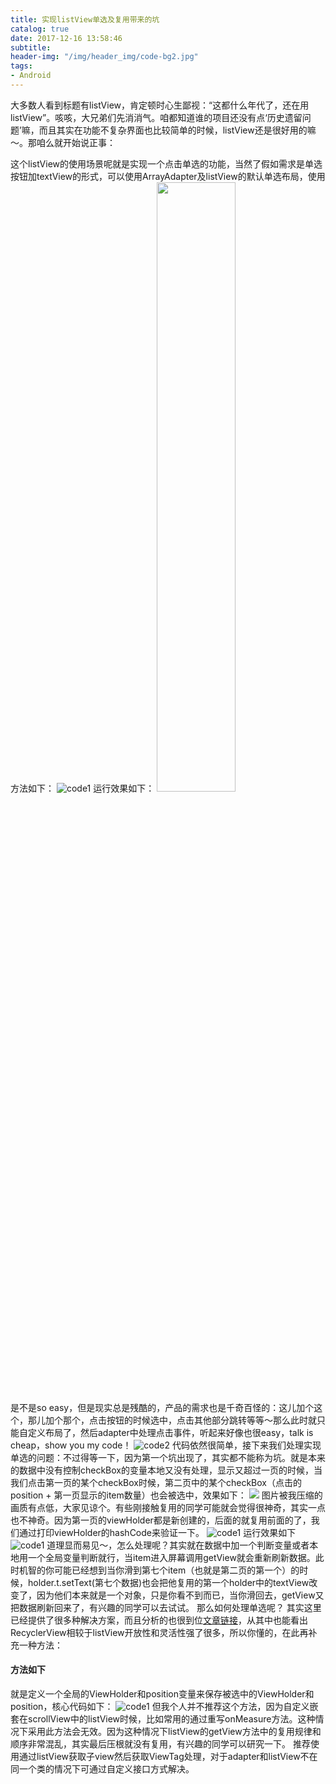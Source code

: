 ```yaml
---
title: 实现listView单选及复用带来的坑
catalog: true
date: 2017-12-16 13:58:46
subtitle:
header-img: "/img/header_img/code-bg2.jpg"
tags:
- Android
---
```


大多数人看到标题有listView，肯定顿时心生鄙视：“这都什么年代了，还在用listView”。咳咳，大兄弟们先消消气。咱都知道谁的项目还没有点‘历史遗留问题’嘛，而且其实在功能不复杂界面也比较简单的时候，listView还是很好用的嘛～。那咱么就开始说正事：

这个listView的使用场景呢就是实现一个点击单选的功能，当然了假如需求是单选按钮加textView的形式，可以使用ArrayAdapter及listView的默认单选布局，使用方法如下：
![code1](code1.png)
运行效果如下：
<img src="1.gif" width="50%" height="50%">
是不是so easy，但是现实总是残酷的，产品的需求也是千奇百怪的：这儿加个这个，那儿加个那个，点击按钮的时候选中，点击其他部分跳转等等～那么此时就只能自定义布局了，然后adapter中处理点击事件，听起来好像也很easy，talk is cheap，show you my code！
![code2](code2.png)
代码依然很简单，接下来我们处理实现单选的问题：不过得等一下，因为第一个坑出现了，其实都不能称为坑。就是本来的数据中没有控制checkBox的变量本地又没有处理，显示又超过一页的时候，当我们点击第一页的某个checkBox时候，第二页中的某个checkBox（点击的position + 第一页显示的item数量）也会被选中，效果如下：
<img src="gif2.gif">
图片被我压缩的画质有点低，大家见谅个。有些刚接触复用的同学可能就会觉得很神奇，其实一点也不神奇。因为第一页的viewHolder都是新创建的，后面的就复用前面的了，我们通过打印viewHolder的hashCode来验证一下。
![code1](code3.png)
运行效果如下
![code1](log1.png)
道理显而易见～，怎么处理呢？其实就在数据中加一个判断变量或者本地用一个全局变量判断就行，当item进入屏幕调用getView就会重新刷新数据。此时机智的你可能已经想到当你滑到第七个item（也就是第二页的第一个）的时候，holder.t.setText(第七个数据)也会把他复用的第一个holder中的textView改变了，因为他们本来就是一个对象，只是你看不到而已，当你滑回去，getView又把数据刷新回来了，有兴趣的同学可以去试试。
那么如何处理单选呢？
其实这里已经提供了很多种解决方案，而且分析的也很到位[文章链接](http://blog.csdn.net/zxt0601/article/details/52703280)，从其中也能看出RecyclerView相较于listView开放性和灵活性强了很多，所以你懂的，在此再补充一种方法：
#### 方法如下
就是定义一个全局的ViewHolder和position变量来保存被选中的ViewHolder和position，核心代码如下：
![code1](code4.png)
但我个人并不推荐这个方法，因为自定义嵌套在scrollView中的listView时候，比如常用的通过重写onMeasure方法。这种情况下采用此方法会无效。因为这种情况下listView的getView方法中的复用规律和顺序非常混乱，其实最后压根就没有复用，有兴趣的同学可以研究一下。
推荐使用通过listView获取子view然后获取ViewTag处理，对于adapter和listView不在同一个类的情况下可通过自定义接口方式解决。